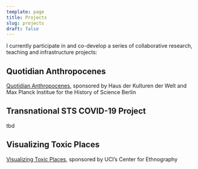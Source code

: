 ```yaml
---
template: page
title: Projects
slug: projects
draft: false
---
```

I currently participate in and co-develop a series of collaborative research, teaching and infrastructure projects:

## Quotidian Anthropocenes

[Quotidian Anthropocenes,](http://disaster-sts-network.org/content/quotidian-anthropocene/essay) sponsored by Haus der Kulturen der Welt and Max Planck Institue for the History of Science Berlin

## Transnational STS COVID-19 Project

tbd

## Visualizing Toxic Places

[Visualizing Toxic Places,](http://centerforethnography.org/content/cfp-visualizing-toxic-places/essay) sponsored by UCI’s Center for Ethnography